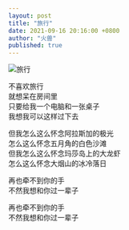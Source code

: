 ```yaml
---
layout: post
title: "旅行"
date: 2021-09-16 20:16:00 +0800
author: "火兽"
published: true
---
```



<img src="http://huoshou.me/images/20210916_alaska.jpg" alt="旅行" />

不喜欢旅行<br>
就想呆在房间里<br>
只要给我一个电脑和一张桌子<br>
我想我可以这样过下去

但我怎么这么怀念阿拉斯加的极光<br>
怎么这么怀念五月角的白色沙滩<br>
但我怎么这么怀念玛莎岛上的大龙虾<br>
怎么这么怀念大烟山的冰冷落日

再也牵不到你的手<br>
不然我想和你过一辈子<br>

再也牵不到你的手<br>
不然我想和你过一辈子
